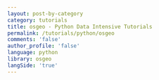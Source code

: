```yaml
---
layout: post-by-category
category: tutorials
title: osgeo - Python Data Intensive Tutorials
permalink: /tutorials/python/osgeo
comments: 'false'
author_profile: 'false'
language: python
library: osgeo
langSide: 'true'
---
```

